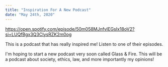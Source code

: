 ```yaml
---
title: "Inspiration For A New Podcast"
date: "May 24th, 2020"
---
```


https://open.spotify.com/episode/50m058MJnfvIEGsIx18oV2?si=LUQfBgx3Q3CIysRZK2m0og

This is a podcast that has really inspired me! Listen to one of their episodes.

I'm hoping to start a new podcast very soon called Glass & Fire. This will be a podcast about society, ethics, law, and more importantly my opinions!
